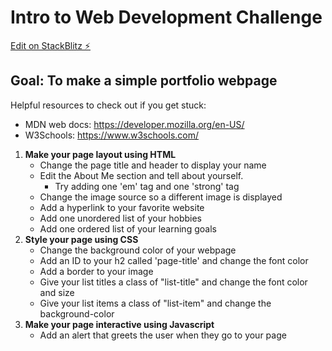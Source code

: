 # Intro to Web Development Challenge
[Edit on StackBlitz ⚡️](https://stackblitz.com/edit/intro-html-demo)

<h2>Goal: To make a simple portfolio webpage</h2>

Helpful resources to check out if you get stuck:<br>
- MDN web docs: https://developer.mozilla.org/en-US/<br>
- W3Schools: https://www.w3schools.com/<br>

1. <b>Make your page layout using HTML</b>
    - Change the page title and header to display your name
    - Edit the About Me section and tell about yourself.
      * Try adding one 'em' tag and one 'strong' tag
    - Change the image source so a different image is displayed
    - Add a hyperlink to your favorite website
    - Add one unordered list of your hobbies
    - Add one ordered list of your learning goals
2. <b>Style your page using CSS</b>
    - Change the background color of your webpage
    - Add an ID to your h2 called 'page-title' and change the font color
    - Add a border to your image
    - Give your list titles a class of "list-title" and change the font color and size
    - Give your list items a class of "list-item" and change the background-color
3. <b>Make your page interactive using Javascript</b>
    - Add an alert that greets the user when they go to your page